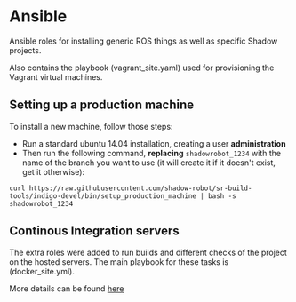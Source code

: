 # Ansible

Ansible roles for installing generic ROS things as well as specific Shadow projects.

Also contains the playbook (vagrant_site.yaml) used for provisioning the Vagrant virtual machines.

## Setting up a production machine
To install a new machine, follow those steps:
 - Run a standard ubuntu 14.04 installation, creating a user **administration**
 - Then run the following command, **replacing** `shadowrobot_1234` with the name of the branch you want to use (it will create it if it doesn't exist, get it otherwise):
```
curl https://raw.githubusercontent.com/shadow-robot/sr-build-tools/indigo-devel/bin/setup_production_machine | bash -s shadowrobot_1234
```

## Continous Integration servers 
The extra roles were added to run builds and different checks of the project on the hosted servers.
The main playbook for these tasks is (docker_site.yml).

More details can be found [here](roles/ci)
